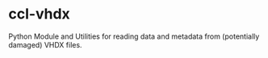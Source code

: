 # ccl-vhdx
 Python Module and Utilities for reading data and metadata from (potentially damaged) VHDX files.

